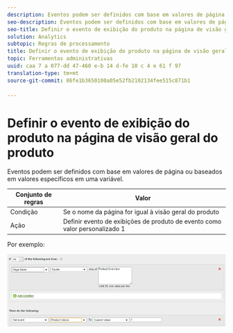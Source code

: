 ```yaml
---
description: Eventos podem ser definidos com base em valores de página ou baseados em valores específicos em uma variável.
seo-description: Eventos podem ser definidos com base em valores de página ou baseados em valores específicos em uma variável.
seo-title: Definir o evento de exibição do produto na página de visão geral do produto
solution: Analytics
subtopic: Regras de processamento
title: Definir o evento de exibição do produto na página de visão geral do produto
topic: Ferramentas administrativas
uuid: caa 7 a 077-dd 47-460 e-b 14 d-fe 10 c 4 e 61 f 97
translation-type: tm+mt
source-git-commit: 86fe1b3650100a05e52fb2102134fee515c871b1

---
```



# Definir o evento de exibição do produto na página de visão geral do produto

Eventos podem ser definidos com base em valores de página ou baseados em valores específicos em uma variável.

| Conjunto de regras | Valor |
|---|---|
| Condição | Se o nome da página for igual à visão geral do produto |
| Ação | Definir evento de exibições de produto de evento como valor personalizado 1 |

Por exemplo:

![](assets/set-product-view-event.png)

